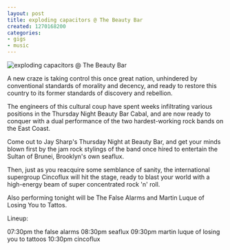 ```yaml
---
layout: post
title: exploding capacitors @ The Beauty Bar
created: 1270168200
categories: 
- gigs
- music
---
```

![exploding capacitors @ The Beauty Bar](http://files.bubblehouse.org.s3.amazonaws.com/flyers/2010-04-01_flyer_lowres.jpg)

A new craze is taking control this once great nation, unhindered by conventional standards of morality and decency, and ready to restore this country to its former standards of discovery and rebellion.

The engineers of this cultural coup have spent weeks infiltrating various positions in the Thursday Night Beauty Bar Cabal, and are now ready to conquer with a dual performance of the two hardest-working rock bands on the East Coast.

Come out to Jay Sharp's Thursday Night at Beauty Bar, and get your minds blown first by the jam rock stylings of the band once hired to entertain the Sultan of Brunei, Brooklyn's own seaflux.

Then, just as you reacquire some semblance of sanity, the international supergroup Cincoflux will hit the stage, ready to blast your world with a high-energy beam of super concentrated rock 'n' roll.

Also performing tonight will be The False Alarms and Martin Luque of Losing You to Tattos.

Lineup:

07:30pm   the false alarms
08:30pm   seaflux
09:30pm   martin luque of losing you to tattoos
10:30pm   cincoflux
